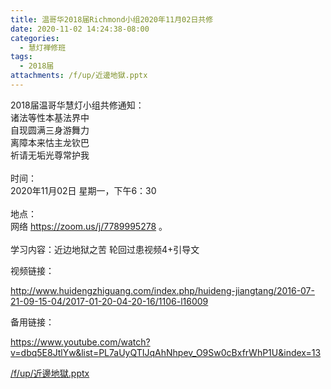```yaml
---
title: 温哥华2018届Richmond小组2020年11月02日共修
date: 2020-11-02 14:24:38-08:00
categories:
  - 慧灯禅修班
tags:
  - 2018届
attachments: /f/up/近邊地獄.pptx
---
```

2018届温哥华慧灯小组共修通知：\
诸法等性本基法界中\
自现圆满三身游舞力\
离障本来怙主龙钦巴\
祈请无垢光尊常护我\
\
时间：\
2020年11月02日 星期一，下午6：30\
\
地点：\
网络 <https://zoom.us/j/7789995278> 。\
\
学习内容：近边地狱之苦 轮回过患视频4+引导文

视频链接：
<!--StartFragment-->

<http://www.huidengzhiguang.com/index.php/huideng-jiangtang/2016-07-21-09-15-04/2017-01-20-04-20-16/1106-l16009>

<!--EndFragment-->

备用链接：

<!--StartFragment-->

<https://www.youtube.com/watch?v=dbq5E8JtlYw&list=PL7aUyQTIJqAhNhpev_O9Sw0cBxfrWhP1U&index=13>

[/f/up/近邊地獄.pptx](/f/up/近邊地獄.pptx)
